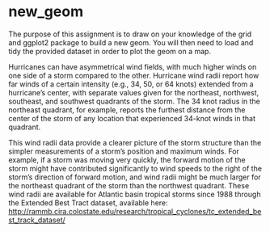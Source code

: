 # new_geom

The purpose of this assignment is to draw on your knowledge of the grid and ggplot2 package to build a new geom. You will then need to load and tidy the provided dataset in order to plot the geom on a map.

Hurricanes can have asymmetrical wind fields, with much higher winds on one side of a storm compared to the other. Hurricane wind radii report how far winds of a certain intensity (e.g., 34, 50, or 64 knots) extended from a hurricane’s center, with separate values given for the northeast, northwest, southeast, and southwest quadrants of the storm. The 34 knot radius in the northeast quadrant, for example, reports the furthest distance from the center of the storm of any location that experienced 34-knot winds in that quadrant.

This wind radii data provide a clearer picture of the storm structure than the simpler measurements of a storm’s position and maximum winds. For example, if a storm was moving very quickly, the forward motion of the storm might have contributed significantly to wind speeds to the right of the storm’s direction of forward motion, and wind radii might be much larger for the northeast quadrant of the storm than the northwest quadrant. These wind radii are available for Atlantic basin tropical storms since 1988 through the Extended Best Tract dataset, available here: http://rammb.cira.colostate.edu/research/tropical_cyclones/tc_extended_best_track_dataset/
